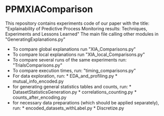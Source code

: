 # PPMXIAComparison
This repository contains experiments code of our paper with the title: "Explainability of Predictive Process Monitoring results: Techniques, Experiments and Lessons Learned"
The main file calling other modules in "GeneratingExplanations.py"
- To compare global explanations run "XIA_Comparisons.py"
- To compare local explanations run "XIA_local_Comparisons.py"
- To compare several runs of the same experiments run: "TrialsComparisons.py"
- To compare execution times, run: "timing_comparisons.py"
- For data exploration, run:
            * EDA_and_profiling.py 
            * mutual_info_encoded.py
- for generating general statistics tables and counts, run:
            * DatasetStatisticsGeneration.py
            * correlations_counting.py
            * counts_after_encoding.py
- for necessary data preparations (which should be applied separately), run:
            * encoded_datasets_withLabel.py
            * Discretize.py
